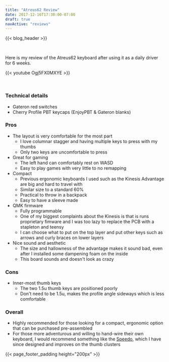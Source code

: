 ```yaml
---
title: "Atreus62 Review"
date: 2017-12-16T17:30:00-07:00
draft: true
navActive: "reviews"
---
```


{{< blog_header >}}

<br />

Here is my review of the Atreus62 keyboard after using it as a daily driver for
6 weeks.

{{< youtube Ogj5FX0MXYE >}}

<br />

### Technical details

- Gateron red switches
- Cherry Profile PBT keycaps (EnjoyPBT & Gateron blanks)

### Pros

- The layout is very comfortable for the most part
    - I love columnar stagger and having multiple keys to press with my thumbs
    - Only two keys are uncomfortable to press
- Great for gaming
    - The left hand can comfortably rest on WASD
    - Easy to play games with very little to no remapping
- Compact
    - Previous ergonomic keyboards I used such as the Kinesis Advantage are big
      and hard to travel with
    - Similar size to a standard 60%
    - Practical to throw in a backpack
    - Easy to have a sleeve made
- QMK firmware
    - Fully programmable
    - One of my biggest complaints about the Kinesis is that is runs proprietary
      fimware and I was too lazy to replace the PCB with a stapleton and teensy
    - I can choose what to put on the top layer and put other keys such as arrows
      and curly braces on lower layers
- Nice sound and aesthetic
  - The size and hallowness of the advantage makes it sound bad, even after I
    installed some dampening foam on the inside
  - This board sounds and doesn't look as crazy

### Cons

- Inner-most thumb keys
    - The two 1.5u thumb keys are positioned poorly
    - Don't need to be 1.5u, makes the profile angle sideways which is less
      comfortable

### Overall

- Highly recommended for those looking for a compact, ergonomic option that can
  be purchased pre-assembled
- For those more adventurous and willing to hand-wire their own keyboard, I
  would recommend something like the [Speedo](/keyboards/speedo/), which I have
  since designed and improves on the thumb clusters

{{< page_footer_padding height="200px" >}}
